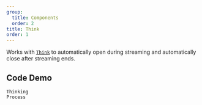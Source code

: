 ```yaml
---
group:
  title: Components
  order: 2
title: Think
order: 1
---
```


Works with [`Think`](../../components/think/index.en-US.md) to automatically open during streaming and automatically close after streaming ends.

## Code Demo

<!-- prettier-ignore -->
<code src="./demo/components/think.tsx" description="Render the thinking process with `Think`">Thinking Process</code>
